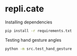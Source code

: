 # repli.cate

Installing dependencies

```bash
pip install -r requirements.txt
```

Testing hand gesture angles
```bash
python -m src.test_hand_gesture
```


